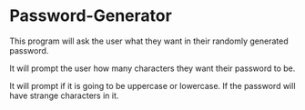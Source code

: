 # Password-Generator

This program will ask the user what they want in their randomly generated password.

It will prompt the user how many characters they want their password to be. 

It will prompt if it is going to be uppercase or lowercase. If the password will have strange characters in it.

